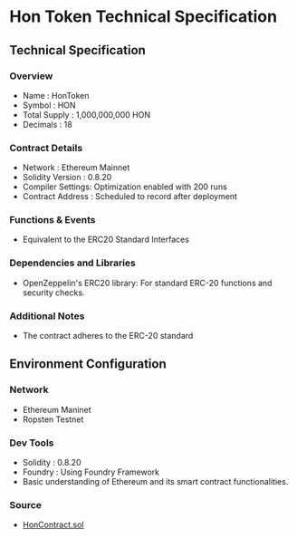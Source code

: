 # Hon Token Technical Specification

## Technical Specification
### Overview
* Name : HonToken
* Symbol : HON
* Total Supply : 1,000,000,000 HON
* Decimals : 18

### Contract Details
* Network : Ethereum Mainnet
* Solidity Version : 0.8.20
* Compiler Settings: Optimization enabled with 200 runs
* Contract Address : Scheduled to record after deployment

### Functions & Events
* Equivalent to the ERC20 Standard Interfaces

### Dependencies and Libraries
* OpenZeppelin's ERC20 library: For standard ERC-20 functions and security checks.

### Additional Notes
* The contract adheres to the ERC-20 standard 

## Environment Configuration

### Network
* Ethereum Maninet
* Ropsten Testnet 

### Dev Tools
* Solidity : 0.8.20
* Foundry :  Using Foundry Framework
* Basic understanding of Ethereum and its smart contract functionalities.

### Source 
* [HonContract.sol](https://github.com/SoulSocietyDev/soulsociety-sbt-contract/blob/master/hon/contracts/HonContract.sol)




